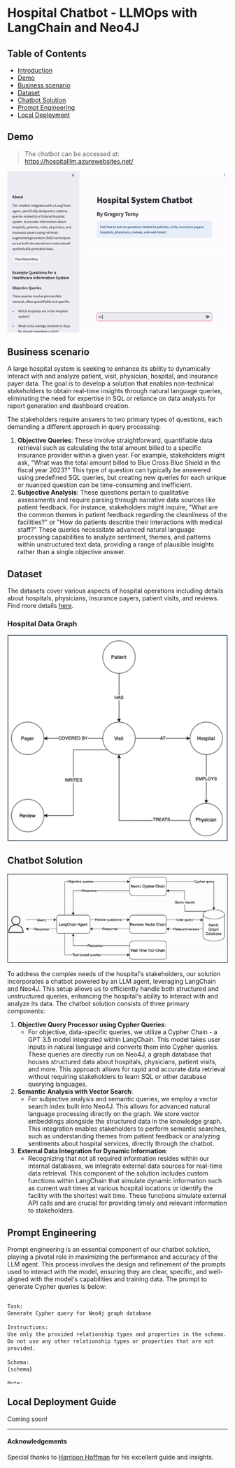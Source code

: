 # Hospital Chatbot - LLMOps with LangChain and Neo4J


## Table of Contents
- [Introduction](#introduction)
- [Demo](#demo)
- [Business scenario](#business-scenario)
- [Dataset](#dataset)
- [Chatbot Solution](#chatbot-solution)
- [Prompt Engineering](#prompt-engineering)
- [Local Deployment](#local-deployment-guide)


## Demo
>The chatbot can be accessed at:
https://hospitalllm.azurewebsites.net/

![](images/hospital_chatbot_demo.gif)

## Business scenario
A large hospital system is seeking to enhance its ability to dynamically interact with and analyze patient, visit, physician, hospital, and insurance payer data. The goal is to develop a solution that enables non-technical stakeholders to obtain real-time insights through natural language queries, eliminating the need for expertise in SQL or reliance on data analysts for report generation and dashboard creation.

The stakeholders require answers to two primary types of questions, each demanding a different approach in query processing:

1. **Objective Queries**: These involve straightforward, quantifiable data retrieval such as calculating the total amount billed to a specific insurance provider within a given year. For example, stakeholders might ask, "What was the total amount billed to Blue Cross Blue Shield in the fiscal year 2023?" This type of question can typically be answered using predefined SQL queries, but creating new queries for each unique or nuanced question can be time-consuming and inefficient.
2. **Subjective Analysis**: These questions pertain to qualitative assessments and require parsing through narrative data sources like patient feedback. For instance, stakeholders might inquire, "What are the common themes in patient feedback regarding the cleanliness of the facilities?" or "How do patients describe their interactions with medical staff?" These queries necessitate advanced natural language processing capabilities to analyze sentiment, themes, and patterns within unstructured text data, providing a range of plausible insights rather than a single objective answer.

## Dataset

The datasets cover various aspects of hospital operations including details about hospitals, physicians, insurance payers, patient visits, and reviews. Find more details [here](data/README.md).

### Hospital Data Graph

![](images/hospital_graph_1.png)

## Chatbot Solution

![](images/chatbot_solution.png)

To address the complex needs of the hospital's stakeholders, our solution incorporates a chatbot powered by an LLM agent, leveraging LangChain and Neo4J. This setup allows us to efficiently handle both structured and unstructured queries, enhancing the hospital's ability to interact with and analyze its data. The chatbot solution consists of three primary components:

1. **Objective Query Processor using Cypher Queries**:
    - For objective, data-specific queries, we utilize a Cypher Chain - a GPT 3.5 model integrated within LangChain. This model takes user inputs in natural language and converts them into Cypher queries. These queries are directly run on Neo4J, a graph database that houses structured data about hospitals, physicians, patient visits, and more. This approach allows for rapid and accurate data retrieval without requiring stakeholders to learn SQL or other database querying languages.
2. **Semantic Analysis with Vector Search**:
    - For subjective analysis and semantic queries, we employ a vector search index built into Neo4J. This allows for advanced natural language processing directly on the graph. We store vector embeddings alongside the structured data in the knowledge graph. This integration enables stakeholders to perform semantic searches, such as understanding themes from patient feedback or analyzing sentiments about hospital services, directly through the chatbot.
3. **External Data Integration for Dynamic Information**:
    - Recognizing that not all required information resides within our internal databases, we integrate external data sources for real-time data retrieval. This component of the solution includes custom functions within LangChain that simulate dynamic information such as current wait times at various hospital locations or identify the facility with the shortest wait time. These functions simulate external API calls and are crucial for providing timely and relevant information to stakeholders.

## Prompt Engineering
Prompt engineering is an essential component of our chatbot solution, playing a pivotal role in maximizing the performance and accuracy of the LLM agent. This process involves the design and refinement of the prompts used to interact with the model, ensuring they are clear, specific, and well-aligned with the model's capabilities and training data. The prompt to generate Cypher queries is below:

<div style="overflow-y: scroll; height:200px;">

```text
Task:
Generate Cypher query for Neo4j graph database

Instructions:
Use only the provided relationship types and properties in the schema.
Do not use any other relationship types or properties that are not provided.

Schema:
{schema}

Note:
Do not include any explanations or apologies in your repsponses.
Do not respond to any questions that might ask anything other than for you to construct a Cypher statement.
Do not include any text expect the generated Cypher statement. 
Make sure the direction of the relationship is correct in your queries.
Make sure you alias both entities and relationships properly.
Do not run any queries that would add to or delete from the database.
Make sure to alias all statements that follow as with statement (e.g. WITH v as visit, c.billing_amount as billing_amount)
If you need to divide numbers, make sure to filter the denominator to be non zero.

Examples:
# who is the oldest patient and how old are they?
MATCH (p:Patient)
RETURN p.name AS oldest_patient,
        duration.between(date(p.dob), date()).years AS age

# which physician has billed the least to Cigna
MATCH (p:Payer) <- [c:COVERED_BY] - (v:Visit) - [t:TREATS] - (phy:Physician)
WHERE p.name = 'Cigna'
RETURN phy.name AS physician_name, SUM(c.billing_amount) AS total_billed
ORDER BY total_billed
LIMIT 1

# Which state had the largest percent increase in Cigna visits
# from 2022 to 2023?
MATCH (h:Hospital)<-[:AT]-(v:Visit)-[:COVERED_BY]->(p:Payer)
WHERE p.name = 'Cigna' AND v.admission_date >= '2022-01-01' AND
v.admission_date < '2024-01-01'
WITH h.state_name AS state, COUNT(v) AS visit_count,
     SUM(CASE WHEN v.admission_date >= '2022-01-01' AND
     v.admission_date < '2023-01-01' THEN 1 ELSE 0 END) AS count_2022,
     SUM(CASE WHEN v.admission_date >= '2023-01-01' AND
     v.admission_date < '2024-01-01' THEN 1 ELSE 0 END) AS count_2023
WITH state, visit_count, count_2022, count_2023,
     (toFloat(count_2023) - toFloat(count_2022)) / toFloat(count_2022) * 100
     AS percent_increase
RETURN state, percent_increase
ORDER BY percent_increase DESC
LIMIT 1

# How many non-emergency patients in North Carolina have written reviews?
match (r:Review)<-[:WRITES]-(v:Visit)-[:AT]->(h:Hospital)
where h.state_name = 'NC' and v.admission_type <> 'Emergency'
return count(*)

String category values:
Test results are on of: 'Inconclusive', 'Normal', 'Abnormal'
Visit statuses are one of: 'OPEN', 'DISCHARGED'
Admission Types are one of: 'Elective', 'Emergency', 'Urgent'
Payer names are one of: 'Cigna', 'Blue Cross', 'UnitedHealthCare', 'Medicare', 'Aetna'

A visit is considered open if its status is 'OPEN' and the discharge date is missing.

Use abbreviations when filtering on hospital states (e.g. "Texas" is "TX", "Colorado" is "CO", "North Carolina" is "NC", "Florida" is "FL", "Georgia" is "GA, etc.)

Make sure to use IS NULL or IS NOT NULL when analyzing missing properties.
Never return embedding properties in your queries. You must never include the statement "GROUP BY" in your query. 
Make sure to alias all statements that follow as with statement (e.g. WITH v as visit, c.billing_amount as
billing_amount)

The question is:
{question}

```
</div>

## Local Deployment Guide
Coming soon!

---
#### Acknowledgements
Special thanks to [Harrison Hoffman](https://www.linkedin.com/in/harrison-f-hoffman/) for his excellent guide and insights.
